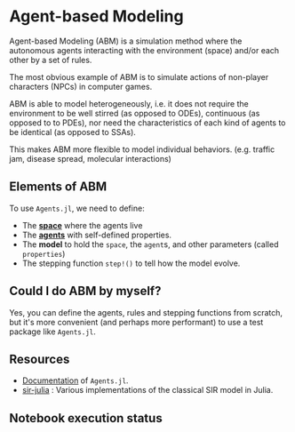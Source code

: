 # Agent-based Modeling

Agent-based Modeling (ABM) is a simulation method where the autonomous agents interacting with the environment (space) and/or each other by a set of rules.

The most obvious example of ABM is to simulate actions of non-player characters (NPCs) in computer games.

ABM is able to model heterogeneously, i.e. it does not require the environment to be well stirred (as opposed to ODEs), continuous (as opposed to to PDEs), nor need the characteristics of each kind of agents to be identical (as opposed to SSAs).

This makes ABM more flexible to model individual behaviors. (e.g. traffic jam, disease spread, molecular interactions)

## Elements of ABM

To use `Agents.jl`, we need to define:

- The [**space**](https://juliadynamics.github.io/Agents.jl/stable/api/#Available-spaces) where the agents live
- The [**agents**](https://juliadynamics.github.io/Agents.jl/stable/api/#@agent-macro) with self-defined properties.
- The **model** to hold the `space`, the `agent`s, and other parameters (called `properties`)
- The stepping function `step!()` to tell how the model evolve.

## Could I do ABM by myself?

Yes, you can define the agents, rules and stepping functions from scratch, but it's more convenient (and perhaps more performant) to use a test package like `Agents.jl`.

## Resources

- [Documentation](https://juliadynamics.github.io/Agents.jl/stable/) of `Agents.jl`.
- [sir-julia](https://github.com/epirecipes/sir-julia) : Various implementations of the classical SIR model in Julia.

## Notebook execution status

```{nb-exec-table}
```
